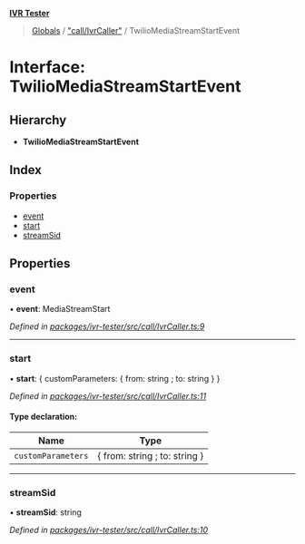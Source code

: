 **[IVR Tester](../README.md)**

> [Globals](../README.md) / ["call/IvrCaller"](../modules/_call_ivrcaller_.md) / TwilioMediaStreamStartEvent

# Interface: TwilioMediaStreamStartEvent

## Hierarchy

* **TwilioMediaStreamStartEvent**

## Index

### Properties

* [event](_call_ivrcaller_.twiliomediastreamstartevent.md#event)
* [start](_call_ivrcaller_.twiliomediastreamstartevent.md#start)
* [streamSid](_call_ivrcaller_.twiliomediastreamstartevent.md#streamsid)

## Properties

### event

•  **event**: MediaStreamStart

*Defined in [packages/ivr-tester/src/call/IvrCaller.ts:9](https://github.com/SketchingDev/ivr-tester/blob/dbcb3f7/packages/ivr-tester/src/call/IvrCaller.ts#L9)*

___

### start

•  **start**: { customParameters: { from: string ; to: string  }  }

*Defined in [packages/ivr-tester/src/call/IvrCaller.ts:11](https://github.com/SketchingDev/ivr-tester/blob/dbcb3f7/packages/ivr-tester/src/call/IvrCaller.ts#L11)*

#### Type declaration:

Name | Type |
------ | ------ |
`customParameters` | { from: string ; to: string  } |

___

### streamSid

•  **streamSid**: string

*Defined in [packages/ivr-tester/src/call/IvrCaller.ts:10](https://github.com/SketchingDev/ivr-tester/blob/dbcb3f7/packages/ivr-tester/src/call/IvrCaller.ts#L10)*
